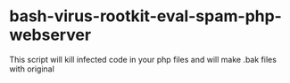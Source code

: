 bash-virus-rootkit-eval-spam-php-webserver
==========================================

This script will kill infected code in your php files and will make .bak files with original